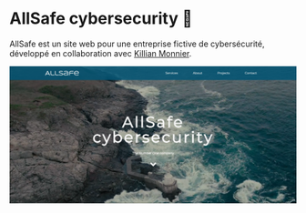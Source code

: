 # AllSafe cybersecurity 🔐
AllSafe est un site web pour une entreprise fictive de cybersécurité, développé en collaboration avec [Killian Monnier](https://github.com/paraceltus/).

![website preview](img/preview.png?raw=true)
